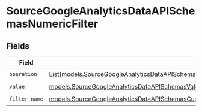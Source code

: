 # SourceGoogleAnalyticsDataAPISchemasNumericFilter


## Fields

| Field                                                                                                                                                                                                                                                  | Type                                                                                                                                                                                                                                                   | Required                                                                                                                                                                                                                                               | Description                                                                                                                                                                                                                                            |
| ------------------------------------------------------------------------------------------------------------------------------------------------------------------------------------------------------------------------------------------------------ | ------------------------------------------------------------------------------------------------------------------------------------------------------------------------------------------------------------------------------------------------------ | ------------------------------------------------------------------------------------------------------------------------------------------------------------------------------------------------------------------------------------------------------ | ------------------------------------------------------------------------------------------------------------------------------------------------------------------------------------------------------------------------------------------------------ |
| `operation`                                                                                                                                                                                                                                            | List[[models.SourceGoogleAnalyticsDataAPISchemasCustomReportsArrayDimensionFilterDimensionsFilter3ValidEnums](../models/sourcegoogleanalyticsdataapischemascustomreportsarraydimensionfilterdimensionsfilter3validenums.md)]                           | :heavy_check_mark:                                                                                                                                                                                                                                     | N/A                                                                                                                                                                                                                                                    |
| `value`                                                                                                                                                                                                                                                | [models.SourceGoogleAnalyticsDataAPISchemasValue](../models/sourcegoogleanalyticsdataapischemasvalue.md)                                                                                                                                               | :heavy_check_mark:                                                                                                                                                                                                                                     | N/A                                                                                                                                                                                                                                                    |
| `filter_name`                                                                                                                                                                                                                                          | [models.SourceGoogleAnalyticsDataAPISchemasCustomReportsArrayDimensionFilterDimensionsFilter3ExpressionFilterFilterName](../models/sourcegoogleanalyticsdataapischemascustomreportsarraydimensionfilterdimensionsfilter3expressionfilterfiltername.md) | :heavy_check_mark:                                                                                                                                                                                                                                     | N/A                                                                                                                                                                                                                                                    |